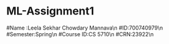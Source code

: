 # ML-Assignment1
#Name :Leela Sekhar Chowdary Mannava\n
#ID:700740979\n
#Semester:Spring\n
#Course ID:CS 5710\n
#CRN:23922\n
